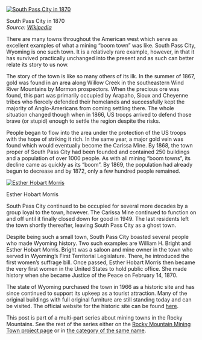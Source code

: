 [![South Pass City in 1870](SouthPassCityWY1870.png "South Pass City in 1870")](https://i0.wp.com/www.historyrhymes.info/wp-content/uploads/2011/08/SouthPassCityWY1870.png?ssl=1)

South Pass City in 1870  
*Source: [Wikipedia](http://en.wikipedia.org/wiki/File:SouthPassCityWY1870.PNG)*

There are many towns throughout the American west which serve as excellent examples of what a mining “boom town” was like. South Pass City, Wyoming is one such town. It is a relatively rare example, however, in that it has survived practically unchanged into the present and as such can better relate its story to us now.

The story of the town is like so many others of its ilk. In the summer of 1867, gold was found in an area along Willow Creek in the southeastern Wind River Mountains by Mormon prospectors. When the precious ore was found, this part was primarily occupied by Arapaho, Sioux and Cheyenne tribes who fiercely defended their homelands and successfully kept the majority of Anglo-Americans from coming settling there. The whole situation changed though when in 1866, US troops arrived to defend those brave (or stupid) enough to settle the region despite the risks.

People began to flow into the area under the protection of the US troops with the hope of striking it rich. In the same year, a major gold vein was found which would eventually become the Carissa Mine. By 1868, the town proper of South Pass City had been founded and contained 250 buildings and a population of over 1000 people. As with all mining “boom towns”, its decline came as quickly as its “boom”. By 1869, the population had already begun to decrease and by 1872, only a few hundred people remained.

[![Esther Hobart Morris](Esther-Hobart-Morris.jpg "Esther Hobart Morris")](https://i0.wp.com/www.historyrhymes.info/wp-content/uploads/2011/08/Esther-Hobart-Morris.jpg?ssl=1)

Esther Hobart Morris

South Pass City continued to be occupied for several more decades by a group loyal to the town, however. The Carissa Mine continued to function on and off until it finally closed down for good in 1949. The last residents left the town shortly thereafter, leaving South Pass City as a ghost town.

Despite being such a small town, South Pass City boasted several people who made Wyoming history. Two such examples are William H. Bright and Esther Hobart Morris. Bright was a saloon and mine owner in the town who served in Wyoming’s First Territorial Legislature. There, he introduced the first women’s suffrage bill. Once passed, Esther Hobart Morris then became the very first women in the United States to hold public office. She made history when she became Justice of the Peace on February 14, 1870.

The state of Wyoming purchased the town in 1966 as a historic site and has since continued to support its upkeep as a tourist attraction. Many of the original buildings with full original furniture are still standing today and can be visited. The official website for the historic site can be found [here](http://www.southpasscity.com/).

This post is part of a multi-part series about mining towns in the Rocky Mountains. See the rest of the series either on the [Rocky Mountain Mining Town project page](https://www.historyrhymes.info/featured/rocky-mountain-mining-towns/) or in [the category of the same name](https://www.historyrhymes.info/category/multi-part-series/rocky-mountain-mining-towns/).